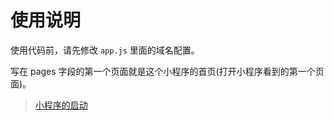 使用说明
========

使用代码前，请先修改 `app.js` 里面的域名配置。


写在 pages 字段的第一个页面就是这个小程序的首页(打开小程序看到的第一个页面)。   



>  [小程序的启动](https://mp.weixin.qq.com/debug/wxadoc/dev/quickstart/basic/framework.html#小程序的启动)